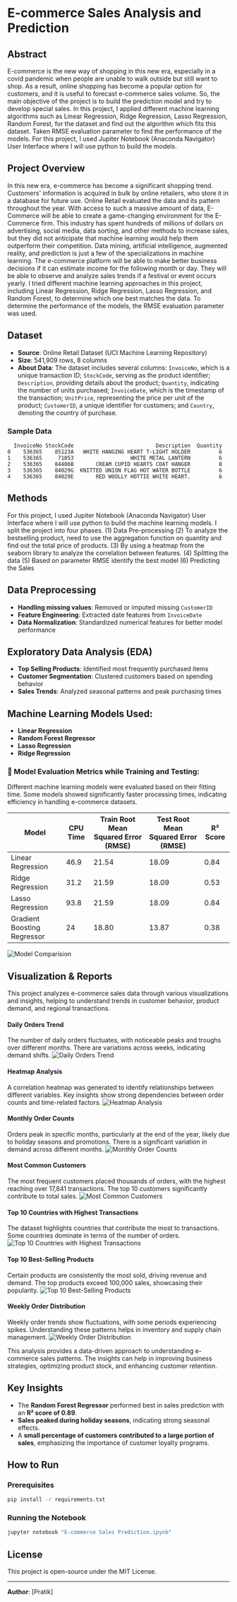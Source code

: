 # E-commerce Sales Analysis and Prediction

## Abstract
E-commerce is the new way of shopping in this new era, especially in a covid pandemic when people are unable to walk outside but still want to shop. As a result, online shopping has become a popular option for customers, and it is useful to forecast e-commerce sales volume. So, the main objective of the project is to build the prediction model and try to develop special sales. In this project, I applied different machine learning algorithms such as Linear Regression, Ridge Regression, Lasso Regression, Random Forest, for the dataset and find out the algorithm which fits this dataset. Taken RMSE evaluation parameter to find the performance of the models. For this project, I used Jupiter Notebook (Anaconda Navigator) User Interface where I will use python to build the models.

## Project Overview
In this new era, e-commerce has become a significant shopping trend. Customers' information is acquired in bulk by online retailers, who store it in a database for future use. Online Retail evaluated the data and its pattern throughout the year. With access to such a massive amount of data, E-Commerce will be able to create a game-changing environment for the E-Commerce firm. This industry has spent hundreds of millions of dollars on advertising, social media, data sorting, and other methods to increase sales, but they did not anticipate that machine learning would help them outperform their competition. Data mining, artificial intelligence, augmented reality, and prediction is just a few of the specializations in machine learning. The e-commerce platform will be able to make better business decisions if it can estimate income for the following month or day. They will be able to observe and analyze sales trends if a festival or event occurs yearly. I tried different machine learning approaches in this project, including Linear Regression, Ridge Regression, Lasso Regression, and Random Forest, to determine which one best matches the data. To determine the performance of the models, the RMSE evaluation parameter was used.

## Dataset
- **Source**: Online Retail Dataset (UCI Machine Learning Repository)
- **Size**: 541,909 rows, 8 columns
- **About Data**: The dataset includes several columns: `InvoiceNo`, which is a unique transaction ID; `StockCode`, serving as the product identifier; `Description`, providing details about the product; `Quantity`, indicating the number of units purchased; `InvoiceDate`, which is the timestamp of the transaction; `UnitPrice`, representing the price per unit of the product; `CustomerID`, a unique identifier for customers; and `Country`, denoting the country of purchase.

### Sample Data
```
  InvoiceNo StockCode                          Description  Quantity  
0    536365    85123A   WHITE HANGING HEART T-LIGHT HOLDER         6   
1    536365     71053                  WHITE METAL LANTERN         6   
2    536365    84406B       CREAM CUPID HEARTS COAT HANGER         8   
3    536365    84029G  KNITTED UNION FLAG HOT WATER BOTTLE         6   
4    536365    84029E       RED WOOLLY HOTTIE WHITE HEART.         6   
```
## Methods
For this project, I used Jupiter Notebook (Anaconda Navigator) User Interface where I will use python to build the machine learning models. I split the project into four phases.
(1) Data Pre-processing
(2) To analyze the bestselling product, need to use the aggregation function on quantity and find out the total price of products.
(3) By using a heatmap from the seaborn library to analyze the correlation between features.
(4) Splitting the data
(5) Based on parameter RMSE identify the best model
(6) Predicting the Sales

## Data Preprocessing
- **Handling missing values**: Removed or imputed missing `CustomerID`
- **Feature Engineering**: Extracted date features from `InvoiceDate`
- **Data Normalization**: Standardized numerical features for better model performance

## Exploratory Data Analysis (EDA)
- **Top Selling Products**: Identified most frequently purchased items
- **Customer Segmentation**: Clustered customers based on spending behavior
- **Sales Trends**: Analyzed seasonal patterns and peak purchasing times

## Machine Learning Models Used:
- **Linear Regression**
- **Random Forest Regressor**
- **Lasso Regression**
- **Ridge Regression**

### 📌 Model Evaluation Metrics while Training and Testing:
Different machine learning models were evaluated based on their fitting time. Some models showed significantly faster processing times, indicating efficiency in handling e-commerce datasets.

| Model                     | CPU Time | Train Root Mean Squared Error (RMSE) | Test Root Mean Squared Error (RMSE) | R² Score |
|---------------------------|----------|--------------------------------------|-------------------------------------|----------|
| Linear Regression         | 46.9     | 21.54                                | 18.09                                   | 0.84     |
| Ridge Regression          | 31.2     | 21.59                                | 18.09                                   | 0.53     |
| Lasso Regression          | 93.8     | 21.59                                | 18.09                                   | 0.84     |
| Gradient Boosting Regressor | 24     | 18.80                                | 13.87                                   | 0.38     |

![Model Comparision](images/modelCompariosn.png)

## Visualization & Reports
This project analyzes e-commerce sales data through various visualizations and insights, helping to understand trends in customer behavior, product demand, and regional transactions.

#### Daily Orders Trend
The number of daily orders fluctuates, with noticeable peaks and troughs over different months. There are variations across weeks, indicating demand shifts.
![Daily Orders Trend](/images/dailyorders.png)

#### Heatmap Analysis
A correlation heatmap was generated to identify relationships between different variables. Key insights show strong dependencies between order counts and time-related factors.
![Heatmap Analysis](/images/heatmap.png)

#### Monthly Order Counts
Orders peak in specific months, particularly at the end of the year, likely due to holiday seasons and promotions. There is a significant variation in demand across different months.
![Monthly Order Counts](/images/monthlyorder.png)

#### Most Common Customers
The most frequent customers placed thousands of orders, with the highest reaching over 17,841 transactions. The top 10 customers significantly contribute to total sales.
![Most Common Customers](/images/MostCommonCustomer.png)

#### Top 10 Countries with Highest Transactions
The dataset highlights countries that contribute the most to transactions. Some countries dominate in terms of the number of orders.
![Top 10 Countries with Highest Transactions](/images/Top10Country.png)

#### Top 10 Best-Selling Products
Certain products are consistently the most sold, driving revenue and demand. The top products exceed 100,000 sales, showcasing their popularity.
![Top 10 Best-Selling Products](/images/Top10products.png)

#### Weekly Order Distribution
Weekly order trends show fluctuations, with some periods experiencing spikes. Understanding these patterns helps in inventory and supply chain management.
![Weekly Order Distribution](/images/weeklyOredres.png)

This analysis provides a data-driven approach to understanding e-commerce sales patterns. The insights can help in improving business strategies, optimizing product stock, and enhancing customer retention.

## Key Insights
- The **Random Forest Regressor** performed best in sales prediction with an **R² score of 0.89**.
- **Sales peaked during holiday seasons**, indicating strong seasonal effects.
- A **small percentage of customers contributed to a large portion of sales**, emphasizing the importance of customer loyalty programs.

## How to Run
### Prerequisites
```bash
pip install -r requirements.txt
```
### Running the Notebook
```bash
jupyter notebook "E-commerce Sales Prediction.ipynb"
```

## License
This project is open-source under the MIT License.

---
 **Author**: [Pratik]  
